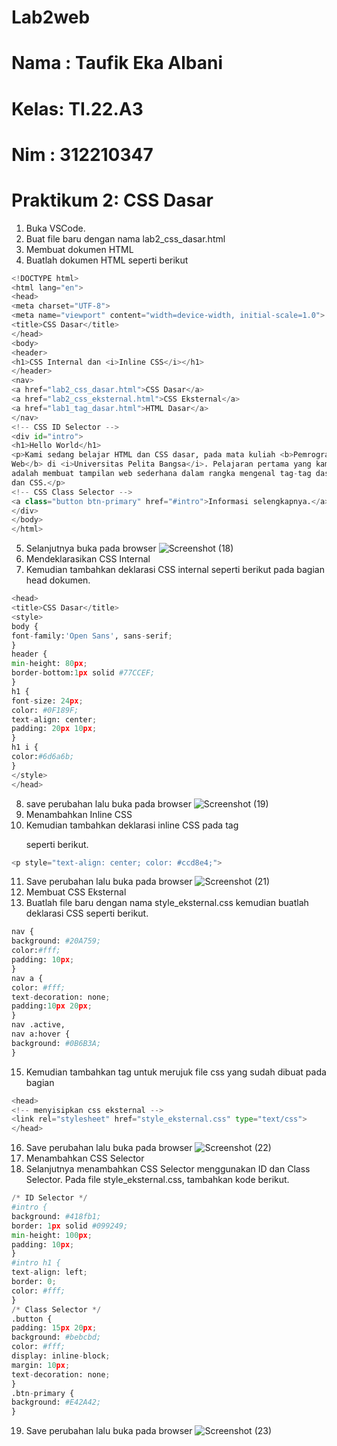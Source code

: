 # Lab2web

# Nama : Taufik Eka Albani
# Kelas: TI.22.A3
# Nim  : 312210347

# Praktikum 2: CSS Dasar

1. Buka VSCode.
2. Buat file baru dengan nama lab2_css_dasar.html
3. Membuat dokumen HTML
4. Buatlah dokumen HTML seperti berikut
```py
<!DOCTYPE html>
<html lang="en">
<head>
<meta charset="UTF-8">
<meta name="viewport" content="width=device-width, initial-scale=1.0">
<title>CSS Dasar</title>
</head>
<body>
<header>
<h1>CSS Internal dan <i>Inline CSS</i></h1>
</header>
<nav>
<a href="lab2_css_dasar.html">CSS Dasar</a>
<a href="lab2_css_eksternal.html">CSS Eksternal</a>
<a href="lab1_tag_dasar.html">HTML Dasar</a>
</nav>
<!-- CSS ID Selector -->
<div id="intro">
<h1>Hello World</h1>
<p>Kami sedang belajar HTML dan CSS dasar, pada mata kuliah <b>Pemrograman
Web</b> di <i>Universitas Pelita Bangsa</i>. Pelajaran pertama yang kami dapat
adalah membuat tampilan web sederhana dalam rangka mengenal tag-tag dasar HTML
dan CSS.</p>
<!-- CSS Class Selector -->
<a class="button btn-primary" href="#intro">Informasi selengkapnya.</a>
</div>
</body>
</html>
```
5. Selanjutnya buka pada browser
![Screenshot (18)](https://github.com/taufikalbani13/Lab1web/assets/115517181/b6873791-e8e6-432c-9598-f39eadf4a884)
6. Mendeklarasikan CSS Internal
7. Kemudian tambahkan deklarasi CSS internal seperti berikut pada bagian head dokumen.
```py
<head>
<title>CSS Dasar</title>
<style>
body {
font-family:'Open Sans', sans-serif;
}
header {
min-height: 80px;
border-bottom:1px solid #77CCEF;
}
h1 {
font-size: 24px;
color: #0F189F;
text-align: center;
padding: 20px 10px;
}
h1 i {
color:#6d6a6b;
}
</style>
</head>
```
8. save perubahan lalu buka pada browser
![Screenshot (19)](https://github.com/taufikalbani13/Lab1web/assets/115517181/ea39f7a4-1621-4997-abe7-3748ad06fbfa)
9. Menambahkan Inline CSS
10. Kemudian tambahkan deklarasi inline CSS pada tag <p> seperti berikut.
```py
<p style="text-align: center; color: #ccd8e4;">
```
11. Save perubahan lalu buka pada browser
![Screenshot (21)](https://github.com/taufikalbani13/Lab1web/assets/115517181/2dc033d6-bd1d-4c82-bcaf-b24fa3c032da)
12. Membuat CSS Eksternal
13. Buatlah file baru dengan nama style_eksternal.css kemudian buatlah deklarasi CSS seperti berikut.
```py
nav {
background: #20A759;
color:#fff;
padding: 10px;
}
nav a {
color: #fff;
text-decoration: none;
padding:10px 20px;
}
nav .active,
nav a:hover {
background: #0B6B3A;
}
```

15. Kemudian tambahkan tag <link> untuk merujuk file css yang sudah dibuat pada bagian <head>
```py
<head>
<!-- menyisipkan css eksternal -->
<link rel="stylesheet" href="style_eksternal.css" type="text/css">
</head>
```
16. Save perubahan lalu buka pada browser
![Screenshot (22)](https://github.com/taufikalbani13/Lab1web/assets/115517181/590a1eb9-b998-4c4a-8598-14e0cbaeebc1)
17. Menambahkan CSS Selector
18. Selanjutnya menambahkan CSS Selector menggunakan ID dan Class Selector. Pada file
style_eksternal.css, tambahkan kode berikut.
```py
/* ID Selector */
#intro {
background: #418fb1;
border: 1px solid #099249;
min-height: 100px;
padding: 10px;
}
#intro h1 {
text-align: left;
border: 0;
color: #fff;
}
/* Class Selector */
.button {
padding: 15px 20px;
background: #bebcbd;
color: #fff;
display: inline-block;
margin: 10px;
text-decoration: none;
}
.btn-primary {
background: #E42A42;
}
```
19. Save perubahan lalu buka pada browser
![Screenshot (23)](https://github.com/taufikalbani13/Lab1web/assets/115517181/642a3232-259b-418b-a6c9-c220aacd5bc1)


